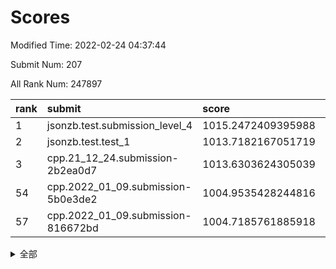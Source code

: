 # Scores

Modified Time: 2022-02-24 04:37:44

Submit Num: 207

All Rank Num: 247897

| rank |               submit               |       score        |       sigma        | pk_num |
| :--- | :--------------------------------- | :----------------- | :----------------- | :----- |
| 1    | jsonzb.test.submission_level_4     | 1015.2472409395988 | 0.8421130411812963 | 4789   |
| 2    | jsonzb.test.test_1                 | 1013.7182167051719 | 0.821700870027606  | 4787   |
| 3    | cpp.21_12_24.submission-2b2ea0d7   | 1013.6303624305039 | 0.7956403464610962 | 4789   |
| 54   | cpp.2022_01_09.submission-5b0e3de2 | 1004.9535428244816 | 0.7082735843340766 | 4785   |
| 57   | cpp.2022_01_09.submission-816672bd | 1004.7185761885918 | 0.7186412017736008 | 4787   |


<details>
<summary>全部</summary>

| rank |                 submit                 |       score        |       sigma        | pk_num |
| :--- | :------------------------------------- | :----------------- | :----------------- | :----- |
| 1    | jsonzb.test.submission_level_4         | 1015.2472409395988 | 0.8421130411812963 | 4789   |
| 2    | jsonzb.test.test_1                     | 1013.7182167051719 | 0.821700870027606  | 4787   |
| 3    | cpp.21_12_24.submission-2b2ea0d7       | 1013.6303624305039 | 0.7956403464610962 | 4789   |
| 4    | gobigger.level_3.submission_level_3_8  | 1012.2263123015033 | 0.7883009406496962 | 4788   |
| 5    | gobigger.level_3.submission_level_3_39 | 1011.5312789911216 | 0.7750663044214318 | 4789   |
| 6    | gobigger.level_3.submission_level_3_11 | 1011.5244911974405 | 0.7832922186369426 | 4791   |
| 7    | gobigger.level_3.submission_level_3_21 | 1011.2605818071842 | 0.7870075768004714 | 4794   |
| 8    | gobigger.level_3.submission_level_3_25 | 1011.0625370395995 | 0.7911066796484122 | 4791   |
| 9    | gobigger.level_3.submission_level_3_47 | 1010.8600812119363 | 0.7818342888429596 | 4789   |
| 10   | gobigger.level_3.submission_level_3_24 | 1010.8559661203236 | 0.7654039916394483 | 4790   |
| 11   | gobigger.level_3.submission_level_3_30 | 1010.7875793176794 | 0.7702056670790083 | 4786   |
| 12   | gobigger.level_3.submission_level_3_36 | 1010.6132486550649 | 0.7434413745207707 | 4794   |
| 13   | gobigger.level_3.submission_level_3_15 | 1010.6002660599498 | 0.7711694606030226 | 4794   |
| 14   | gobigger.level_3.submission_level_3_34 | 1010.421341907829  | 0.7707650252203136 | 4790   |
| 15   | gobigger.level_3.submission_level_3_22 | 1010.3487014476741 | 0.7516100805556899 | 4791   |
| 16   | gobigger.level_3.submission_level_3_38 | 1010.3337918372849 | 0.7713620258022417 | 4793   |
| 17   | gobigger.level_3.submission_level_3_33 | 1010.2485150869678 | 0.7583590850052693 | 4792   |
| 18   | gobigger.level_3.submission_level_3_1  | 1010.2479771702506 | 0.7535794210990958 | 4793   |
| 19   | gobigger.level_3.submission_level_3_14 | 1010.1618061553742 | 0.7553532101505809 | 4794   |
| 20   | gobigger.level_3.submission_level_3_42 | 1010.1374121833866 | 0.7780630735788826 | 4795   |
| 21   | gobigger.level_3.submission_level_3_9  | 1010.1283097470173 | 0.7551378445702523 | 4788   |
| 22   | gobigger.level_3.submission_level_3_7  | 1010.086576864009  | 0.7885965975362306 | 4789   |
| 23   | gobigger.level_3.submission_level_3_35 | 1010.0732773211254 | 0.772504374378871  | 4796   |
| 24   | gobigger.level_3.submission_level_3_26 | 1010.0238730321507 | 0.7815502765479468 | 4787   |
| 25   | gobigger.level_3.submission_level_3_49 | 1009.9773792764988 | 0.759089903742869  | 4792   |
| 26   | gobigger.level_3.submission_level_3_27 | 1009.9034093952524 | 0.7661817239368852 | 4789   |
| 27   | gobigger.level_3.submission_level_3_40 | 1009.8759712464004 | 0.7430596456621038 | 4792   |
| 28   | gobigger.level_3.submission_level_3_32 | 1009.819460735539  | 0.7639183877257766 | 4793   |
| 29   | gobigger.level_3.submission_level_3_46 | 1009.7662603500204 | 0.7494401580696076 | 4789   |
| 30   | gobigger.level_3.submission_level_3_3  | 1009.7548648612416 | 0.7389896787532836 | 4790   |
| 31   | gobigger.level_3.submission_level_3_16 | 1009.7512920277513 | 0.7351464574831698 | 4795   |
| 32   | gobigger.level_3.submission_level_3_20 | 1009.6264208988099 | 0.7412928804195351 | 4788   |
| 33   | gobigger.level_3.submission_level_3_2  | 1009.6104247534427 | 0.772519219227169  | 4788   |
| 34   | gobigger.level_3.submission_level_3_13 | 1009.5861432868121 | 0.7452844223685412 | 4790   |
| 35   | gobigger.level_3.submission_level_3_12 | 1009.5765703588714 | 0.7498290430191871 | 4791   |
| 36   | gobigger.level_3.submission_level_3_45 | 1009.5600683688585 | 0.7509385472695718 | 4786   |
| 37   | gobigger.level_3.submission_level_3_10 | 1009.5252068022475 | 0.7541541967111843 | 4789   |
| 38   | gobigger.level_3.submission_level_3_17 | 1009.429817791566  | 0.7460360976524436 | 4791   |
| 39   | gobigger.level_3.submission_level_3_28 | 1009.4173693928367 | 0.7390610385849544 | 4789   |
| 40   | gobigger.level_3.submission_level_3_31 | 1009.3979296928472 | 0.7480121481702099 | 4790   |
| 41   | gobigger.level_3.submission_level_3_37 | 1009.3614697335519 | 0.7696733672217051 | 4791   |
| 42   | gobigger.level_3.submission_level_3_41 | 1009.3392652632036 | 0.7562675882060582 | 4796   |
| 43   | gobigger.level_3.submission_level_3_23 | 1009.3012506058292 | 0.7563047144039514 | 4791   |
| 44   | gobigger.level_3.submission_level_3_18 | 1009.2514149268444 | 0.7376982666405176 | 4791   |
| 45   | gobigger.level_3.submission_level_3_48 | 1009.1682466852484 | 0.7533519426794918 | 4790   |
| 46   | gobigger.level_3.submission_level_3_4  | 1009.108561559133  | 0.7686988418642925 | 4793   |
| 47   | gobigger.level_3.submission_level_3_6  | 1008.9656991262023 | 0.7387664475775185 | 4789   |
| 48   | gobigger.level_3.submission_level_3_5  | 1008.9037510354269 | 0.7499364614605356 | 4793   |
| 49   | gobigger.level_3.submission_level_3_0  | 1008.8564411786602 | 0.7497547684998916 | 4793   |
| 50   | gobigger.level_3.submission_level_3_43 | 1008.7819287659021 | 0.7413203440974945 | 4790   |
| 51   | gobigger.level_3.submission_level_3_19 | 1008.4783823888426 | 0.7456742165090158 | 4787   |
| 52   | gobigger.level_3.submission_level_3_29 | 1008.2367657612049 | 0.7468160469837084 | 4783   |
| 53   | gobigger.level_3.submission_level_3_44 | 1007.5246252244553 | 0.7374332149238583 | 4798   |
| 54   | cpp.2022_01_09.submission-5b0e3de2     | 1004.9535428244816 | 0.7082735843340766 | 4785   |
| 55   | gobigger.level_1.submission_level_1_43 | 1004.828781758205  | 0.7155470727020852 | 4791   |
| 56   | gobigger.level_1.submission_level_1_13 | 1004.733749898961  | 0.7308013489135795 | 4787   |
| 57   | cpp.2022_01_09.submission-816672bd     | 1004.7185761885918 | 0.7186412017736008 | 4787   |
| 58   | gobigger.level_1.submission_level_1_23 | 1004.5166328732047 | 0.7259355814490471 | 4790   |
| 59   | gobigger.level_1.submission_level_1_28 | 1004.4305187625403 | 0.7086573638058622 | 4789   |
| 60   | gobigger.level_1.submission_level_1_0  | 1004.4044582672738 | 0.7094511653589918 | 4791   |
| 61   | gobigger.level_1.submission_level_1_31 | 1004.2909491092904 | 0.7252374453316214 | 4789   |
| 62   | gobigger.level_1.submission_level_1_26 | 1004.231893570628  | 0.7195991817737827 | 4793   |
| 63   | gobigger.level_1.submission_level_1_48 | 1004.2059056936905 | 0.7120825461061373 | 4786   |
| 64   | gobigger.level_1.submission_level_1_2  | 1004.1628517759779 | 0.7193534521535118 | 4788   |
| 65   | gobigger.level_1.submission_level_1_16 | 1004.0993876241561 | 0.7200211544937916 | 4789   |
| 66   | gobigger.level_1.submission_level_1_33 | 1004.0465647756581 | 0.7224266402032272 | 4788   |
| 67   | gobigger.level_1.submission_level_1_44 | 1003.9906407429424 | 0.7139333782734252 | 4789   |
| 68   | gobigger.level_1.submission_level_1_46 | 1003.9620728515987 | 0.720085388245483  | 4791   |
| 69   | gobigger.level_1.submission_level_1_3  | 1003.942531435415  | 0.7203193493005166 | 4790   |
| 70   | gobigger.level_1.submission_level_1_27 | 1003.9022313650345 | 0.7262558120372495 | 4783   |
| 71   | gobigger.level_1.submission_level_1_5  | 1003.888820327397  | 0.7110694771878676 | 4791   |
| 72   | gobigger.level_1.submission_level_1_25 | 1003.8218327247606 | 0.7257628304482225 | 4793   |
| 73   | gobigger.level_1.submission_level_1_34 | 1003.754795706781  | 0.7055200852478027 | 4791   |
| 74   | gobigger.level_1.submission_level_1_29 | 1003.6822650056057 | 0.7138339112111154 | 4788   |
| 75   | gobigger.level_1.submission_level_1_24 | 1003.5510435530874 | 0.7193607507730244 | 4799   |
| 76   | gobigger.level_1.submission_level_1_20 | 1003.5457952130512 | 0.7247901004370896 | 4790   |
| 77   | gobigger.level_1.submission_level_1_6  | 1003.5223522342126 | 0.7196994038057789 | 4785   |
| 78   | gobigger.level_1.submission_level_1_12 | 1003.4857925741761 | 0.7186267613069455 | 4789   |
| 79   | gobigger.level_1.submission_level_1_4  | 1003.4429134761843 | 0.7202322405519936 | 4791   |
| 80   | gobigger.level_1.submission_level_1_45 | 1003.3580492418065 | 0.7223781137536811 | 4793   |
| 81   | gobigger.level_1.submission_level_1_47 | 1003.2701369379008 | 0.7197293893096802 | 4789   |
| 82   | gobigger.level_1.submission_level_1_39 | 1003.2410890647493 | 0.7216462421297306 | 4788   |
| 83   | gobigger.level_1.submission_level_1_14 | 1003.2294034905245 | 0.7045231009378142 | 4793   |
| 84   | gobigger.level_1.submission_level_1_18 | 1003.2213114585463 | 0.7218493009642811 | 4787   |
| 85   | gobigger.level_1.submission_level_1_8  | 1003.2025172481456 | 0.7203104957049218 | 4790   |
| 86   | gobigger.level_1.submission_level_1_1  | 1003.2013617275913 | 0.7256336329056328 | 4794   |
| 87   | gobigger.level_1.submission_level_1_38 | 1003.1826223469876 | 0.7091419163608764 | 4791   |
| 88   | gobigger.level_1.submission_level_1_7  | 1003.1345376326999 | 0.7166859005450646 | 4791   |
| 89   | gobigger.level_1.submission_level_1_30 | 1003.0629380161203 | 0.7283169071354617 | 4787   |
| 90   | gobigger.level_1.submission_level_1_15 | 1003.0111113847394 | 0.7131995924475637 | 4794   |
| 91   | gobigger.level_1.submission_level_1_36 | 1003.0010291055731 | 0.713911088393792  | 4786   |
| 92   | gobigger.level_1.submission_level_1_11 | 1002.9767234696089 | 0.7184002866211372 | 4791   |
| 93   | gobigger.level_1.submission_level_1_49 | 1002.9275806804906 | 0.7081865682323053 | 4793   |
| 94   | gobigger.level_1.submission_level_1_35 | 1002.8877151305263 | 0.7214934263457237 | 4786   |
| 95   | gobigger.level_1.submission_level_1_17 | 1002.8726770865446 | 0.7079087689392671 | 4788   |
| 96   | gobigger.level_1.submission_level_1_42 | 1002.7407306626407 | 0.7087873159468464 | 4781   |
| 97   | gobigger.level_1.submission_level_1_37 | 1002.7283465574426 | 0.7212309160673263 | 4784   |
| 98   | gobigger.level_1.submission_level_1_41 | 1002.7112981726154 | 0.7111138212716454 | 4793   |
| 99   | gobigger.level_1.submission_level_1_32 | 1002.6511016381878 | 0.7176799399423602 | 4790   |
| 100  | gobigger.level_1.submission_level_1_22 | 1002.5169635101804 | 0.7139664185591763 | 4787   |
| 101  | gobigger.level_1.submission_level_1_9  | 1002.4959549709778 | 0.7063196727603724 | 4792   |
| 102  | gobigger.level_1.submission_level_1_19 | 1002.460929037088  | 0.7122184010101527 | 4792   |
| 103  | gobigger.level_1.submission_level_1_10 | 1002.2641704711141 | 0.7189747734205277 | 4790   |
| 104  | gobigger.level_1.submission_level_1_40 | 1002.1446556364743 | 0.7101469538534875 | 4789   |
| 105  | gobigger.level_1.submission_level_1_21 | 1002.0966097575676 | 0.7220877389180659 | 4792   |
| 106  | gobigger.random.submission_random_39   | 997.3077779279711  | 0.7109538766959471 | 4789   |
| 107  | gobigger.random.submission_random_22   | 997.1735916117333  | 0.7105582523493829 | 4790   |
| 108  | gobigger.random.submission_random_13   | 996.9850137731754  | 0.7223172676054227 | 4788   |
| 109  | gobigger.random.submission_random_3    | 996.8480878094737  | 0.7004148078269504 | 4790   |
| 110  | gobigger.random.submission_random_12   | 996.6893133254299  | 0.6998197773129512 | 4793   |
| 111  | gobigger.random.submission_random_15   | 996.5588549139861  | 0.7003531638798237 | 4791   |
| 112  | gobigger.random.submission_random_40   | 996.5498988497349  | 0.7067260453687959 | 4791   |
| 113  | gobigger.random.submission_random_44   | 996.501092744018   | 0.7029293164046583 | 4794   |
| 114  | gobigger.random.submission_random_4    | 996.4889130010328  | 0.7156654771291926 | 4794   |
| 115  | gobigger.random.submission_random_21   | 996.450761074579   | 0.7014596572181006 | 4797   |
| 116  | gobigger.random.submission_random_17   | 996.406273940105   | 0.6947984689975307 | 4794   |
| 117  | gobigger.random.submission_random_25   | 996.3743089228157  | 0.7099276989116521 | 4791   |
| 118  | gobigger.random.submission_random_19   | 996.2851632935302  | 0.7119823816624562 | 4791   |
| 119  | gobigger.random.submission_random_30   | 996.2305543296463  | 0.6999611830298932 | 4790   |
| 120  | gobigger.random.submission_random_6    | 996.2281328884069  | 0.7045755285566013 | 4787   |
| 121  | gobigger.random.submission_random_32   | 996.176196406571   | 0.7092288094134024 | 4789   |
| 122  | gobigger.random.submission_random_24   | 996.1261105534022  | 0.703482917014791  | 4788   |
| 123  | gobigger.random.submission_random_26   | 996.1255332175107  | 0.7142186387215954 | 4788   |
| 124  | gobigger.random.submission_random_2    | 996.0530908553352  | 0.7168637524351397 | 4788   |
| 125  | gobigger.random.submission_random_37   | 996.0159275710656  | 0.7144901064661515 | 4792   |
| 126  | gobigger.random.submission_random_5    | 995.9579266556207  | 0.7031054653946609 | 4792   |
| 127  | gobigger.random.submission_random_14   | 995.9151163420975  | 0.7162176068234456 | 4794   |
| 128  | gobigger.random.submission_random_38   | 995.9052407851879  | 0.7159490870853735 | 4790   |
| 129  | gobigger.random.submission_random_42   | 995.8902881446022  | 0.7092296658140668 | 4788   |
| 130  | gobigger.random.submission_random_47   | 995.8862930733434  | 0.7156218610360843 | 4792   |
| 131  | gobigger.random.submission_random_41   | 995.861349733906   | 0.7171482596790828 | 4796   |
| 132  | gobigger.random.submission_random_45   | 995.8541900084396  | 0.7150491557820907 | 4795   |
| 133  | gobigger.random.submission_random_28   | 995.8203139042099  | 0.7187264925055391 | 4789   |
| 134  | gobigger.random.submission_random_33   | 995.7611127071189  | 0.7163781835841848 | 4795   |
| 135  | gobigger.random.submission_random_29   | 995.7478383422279  | 0.7147083962871716 | 4794   |
| 136  | gobigger.random.submission_random_43   | 995.7095338884506  | 0.7083237511741811 | 4790   |
| 137  | gobigger.random.submission_random_1    | 995.6295120495305  | 0.7223060786805499 | 4790   |
| 138  | gobigger.random.submission_random_48   | 995.5902588991128  | 0.7090885460161934 | 4792   |
| 139  | gobigger.random.submission_random_27   | 995.5745710911256  | 0.7206714877174949 | 4789   |
| 140  | gobigger.random.submission_random_16   | 995.5454201076892  | 0.7067566049816322 | 4789   |
| 141  | gobigger.random.submission_random_7    | 995.4240507929682  | 0.7155543866177639 | 4794   |
| 142  | gobigger.random.submission_random_9    | 995.3999664499829  | 0.7247514401568522 | 4795   |
| 143  | gobigger.random.submission_random_0    | 995.3558078951503  | 0.7206239234195552 | 4788   |
| 144  | gobigger.random.submission_random_23   | 995.2176013021959  | 0.7195678150153711 | 4789   |
| 145  | gobigger.random.submission_random_36   | 995.1298959588789  | 0.7085237537569115 | 4790   |
| 146  | gobigger.random.submission_random_34   | 995.0847835507246  | 0.7197920769727932 | 4790   |
| 147  | gobigger.random.submission_random_20   | 995.0108029222334  | 0.7230078289588814 | 4789   |
| 148  | gobigger.random.submission_random_35   | 994.9821690616999  | 0.7159792082444595 | 4793   |
| 149  | gobigger.random.submission_random_10   | 994.9571306164692  | 0.7119924775524838 | 4795   |
| 150  | gobigger.random.submission_random_49   | 994.9309089044125  | 0.7077824190455134 | 4793   |
| 151  | gobigger.random.submission_random_46   | 994.8260250836397  | 0.7199366724463592 | 4788   |
| 152  | gobigger.random.submission_random_8    | 994.8220697294361  | 0.717376969008226  | 4793   |
| 153  | gobigger.random.submission_random_31   | 994.6972137254417  | 0.7179197671643848 | 4789   |
| 154  | gobigger.random.submission_random_18   | 994.4251572167595  | 0.7269549536045012 | 4790   |
| 155  | gobigger.level_2.submission_level_2_27 | 994.0278864412162  | 0.7408045709620366 | 4791   |
| 156  | gobigger.level_2.submission_level_2_4  | 993.9874573734462  | 0.7281665168045002 | 4789   |
| 157  | gobigger.random.submission_random_11   | 993.9732692546604  | 0.7296700894904657 | 4794   |
| 158  | gobigger.level_2.submission_level_2_21 | 993.7482142612066  | 0.7384861551571894 | 4791   |
| 159  | gobigger.level_2.submission_level_2_0  | 993.708677745331   | 0.7275478587230682 | 4788   |
| 160  | gobigger.level_2.submission_level_2_39 | 993.6985545739669  | 0.7229978177250278 | 4796   |
| 161  | gobigger.level_2.submission_level_2_15 | 993.2974295519361  | 0.7414294745772865 | 4787   |
| 162  | gobigger.level_2.submission_level_2_14 | 993.1229218816309  | 0.7218968925545498 | 4795   |
| 163  | gobigger.level_2.submission_level_2_29 | 993.0143494366991  | 0.7464198071027313 | 4788   |
| 164  | gobigger.level_2.submission_level_2_32 | 992.938114892223   | 0.7317331278275536 | 4791   |
| 165  | gobigger.level_2.submission_level_2_24 | 992.874516453654   | 0.7517506777443652 | 4793   |
| 166  | gobigger.level_2.submission_level_2_44 | 992.8579810262273  | 0.7411030672259598 | 4788   |
| 167  | gobigger.level_2.submission_level_2_22 | 992.7827387462322  | 0.7416862807835104 | 4790   |
| 168  | gobigger.level_2.submission_level_2_30 | 992.6455621290198  | 0.731970773948067  | 4784   |
| 169  | gobigger.level_2.submission_level_2_5  | 992.5989455586163  | 0.7381067710673856 | 4793   |
| 170  | gobigger.level_2.submission_level_2_25 | 992.5829815072636  | 0.7530709743597133 | 4792   |
| 171  | gobigger.level_2.submission_level_2_48 | 992.5813170554599  | 0.7303195082398118 | 4788   |
| 172  | gobigger.level_2.submission_level_2_12 | 992.5527566674537  | 0.731339249165312  | 4791   |
| 173  | gobigger.level_2.submission_level_2_26 | 992.5477476221852  | 0.7440815633629733 | 4795   |
| 174  | gobigger.level_2.submission_level_2_19 | 992.4785638715337  | 0.7348969877313448 | 4792   |
| 175  | gobigger.level_2.submission_level_2_13 | 992.4362673729506  | 0.7472489347558955 | 4791   |
| 176  | gobigger.level_2.submission_level_2_41 | 992.4314525569921  | 0.7339940517933016 | 4791   |
| 177  | gobigger.level_2.submission_level_2_49 | 992.4271377160567  | 0.7394807147498808 | 4783   |
| 178  | gobigger.level_2.submission_level_2_23 | 992.3745908999745  | 0.7330644786599602 | 4791   |
| 179  | gobigger.level_2.submission_level_2_47 | 992.360023896713   | 0.734623933324349  | 4789   |
| 180  | gobigger.level_2.submission_level_2_8  | 992.1545509304372  | 0.7623494895737766 | 4791   |
| 181  | gobigger.level_2.submission_level_2_2  | 992.1274776713925  | 0.7613879764175764 | 4790   |
| 182  | gobigger.level_2.submission_level_2_28 | 991.966445082362   | 0.7346388001098639 | 4790   |
| 183  | gobigger.level_2.submission_level_2_35 | 991.9461638680519  | 0.7423845961484205 | 4793   |
| 184  | gobigger.level_2.submission_level_2_37 | 991.9159451318935  | 0.758725677612938  | 4786   |
| 185  | gobigger.level_2.submission_level_2_7  | 991.8704530330918  | 0.7546907829043251 | 4781   |
| 186  | gobigger.level_2.submission_level_2_40 | 991.8648318621754  | 0.7582713355573927 | 4786   |
| 187  | gobigger.level_2.submission_level_2_10 | 991.8166440345119  | 0.7357721442262166 | 4793   |
| 188  | gobigger.level_2.submission_level_2_36 | 991.7225638905562  | 0.7519116092794882 | 4795   |
| 189  | gobigger.level_2.submission_level_2_45 | 991.6894919958013  | 0.7676587485704272 | 4784   |
| 190  | gobigger.level_2.submission_level_2_18 | 991.645492198471   | 0.7484897196485355 | 4791   |
| 191  | gobigger.level_2.submission_level_2_9  | 991.5824561406796  | 0.7636684092794469 | 4795   |
| 192  | gobigger.level_2.submission_level_2_16 | 991.5233334835659  | 0.7348988836810507 | 4790   |
| 193  | gobigger.level_2.submission_level_2_17 | 991.4553435353687  | 0.7438642102446612 | 4784   |
| 194  | gobigger.level_2.submission_level_2_42 | 991.3788247134497  | 0.7380305422012907 | 4788   |
| 195  | gobigger.level_2.submission_level_2_20 | 991.3543170755236  | 0.7433597470863289 | 4792   |
| 196  | gobigger.level_2.submission_level_2_46 | 991.334539759574   | 0.7620921697862865 | 4791   |
| 197  | gobigger.level_2.submission_level_2_3  | 991.2981284045973  | 0.7576337254846266 | 4790   |
| 198  | gobigger.level_2.submission_level_2_33 | 991.2906858510579  | 0.7509021150784424 | 4793   |
| 199  | gobigger.level_2.submission_level_2_1  | 991.10917091772    | 0.7444288165857391 | 4790   |
| 200  | gobigger.level_2.submission_level_2_11 | 991.0890711041728  | 0.764697225920825  | 4787   |
| 201  | gobigger.level_2.submission_level_2_38 | 990.9710168751548  | 0.7555787455355668 | 4787   |
| 202  | gobigger.level_2.submission_level_2_31 | 990.7869120322702  | 0.7578443357836802 | 4789   |
| 203  | gobigger.level_2.submission_level_2_43 | 990.4103529735245  | 0.7441125946714564 | 4791   |
| 204  | gobigger.level_2.submission_level_2_34 | 990.354992855704   | 0.7628975650217488 | 4791   |
| 205  | gobigger.level_2.submission_level_2_6  | 990.098220165796   | 0.763275954814689  | 4785   |
| 206  | gobigger.none.submission_none_0        | 976.641405261888   | 1.3739774509621931 | 4793   |
| 207  | gobigger.none.submission_none_1        | 976.4376162840679  | 1.4014949908567504 | 4788   |

</details>